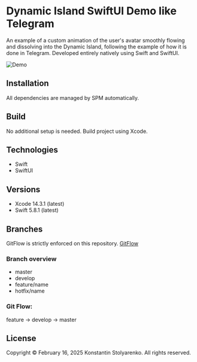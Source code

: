 # Dynamic Island SwiftUI Demo like Telegram
An example of a custom animation of the user's avatar smoothly flowing and dissolving into the Dynamic Island, following the example of how it is done in Telegram. 
Developed entirely natively using Swift and SwiftUI.

![Demo](demo.gif)

## Installation
All dependencies are managed by SPM automatically.

## Build
No additional setup is needed. Build project using Xcode.

## Technologies
* Swift
* SwiftUI

## Versions
* Xcode 14.3.1 (latest)
* Swift 5.8.1 (latest)

## Branches
GitFlow is strictly enforced on this repository. [GitFlow](https://www.atlassian.com/git/tutorials/comparing-workflows/gitflow-workflow)

### Branch overview
* master
* develop
* feature/name
* hotfix/name

### Git Flow:
feature -> develop -> master

## License
Copyright © February 16, 2025 Konstantin Stolyarenko. All rights reserved.
